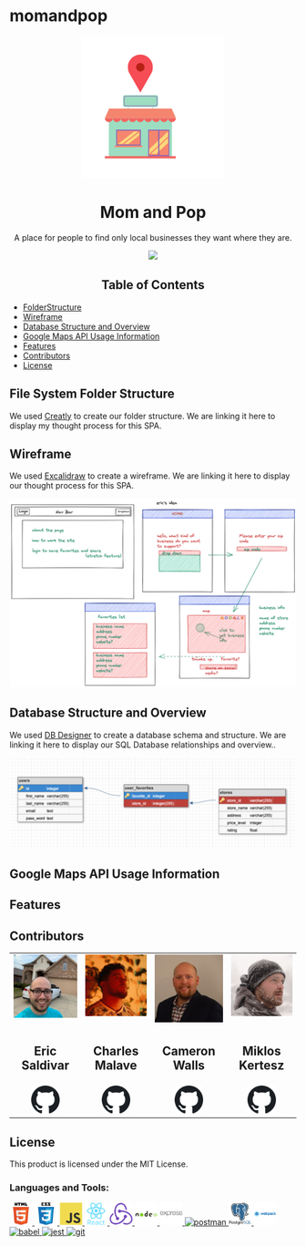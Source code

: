 # momandpop

<p align="center">
    <img src="./docs/MPlogo.png" width="250"/>
</p>
<h1 align ="center">Mom and Pop</h1>
<p align="center">A place for people to find only local businesses they want where they are.</p>
<p align="center">
<img id="MIT-License" src="https://img.shields.io/apm/l/atomic-design-ui.svg?" />
</p>
<h2 align="center">Table of Contents</h2>


* [FolderStructure]()
* [Wireframe]()
* [Database Structure and Overview]()
* [Google Maps API Usage Information]()
* [Features]()
* [Contributors]()
* [License]()

<h2 href="#FolderStructure"  >File System Folder Structure</h2>
<p>We used <a href="https://creately.com/" target="_blank">Creatly</a> to create our folder structure.  We are linking it here to display my thought process for this SPA.</p>


<h2 href="#Wireframe"  >Wireframe</h2>
<p>We used <a href="https://excalidraw.com/" target="_blank">Excalidraw</a> to create a wireframe.  We are linking it here to display our thought process for this SPA.</p>
<img src="./docs/momandpopwireframe.png" width="800"/>

<h2 href="#Database" >Database Structure and Overview</h2>
<p>We used <a href="https://app.dbdesigner.net/" target="_blank">DB Designer</a> to create a database schema and structure.  We are linking it here to display our SQL Database relationships and overview..</p>
<img src="./docs/locals_only_PG_schema.png" width="800"/>
<h2 href="#GoogleAPI" >Google Maps API Usage Information</h2>
<h2 href="#Features" >Features</h2>
<h2 href="#Contributors" >Contributors</h2>

<table >
  <tr>
    <td valign="top"> <img src="./docs/eric git.jpeg" width="250"/></td>
    <td valign="top"> <img src="./docs/charlie git.png" width="250"/></td>
    <td valign="top"> <img src="./docs/camerongit.jpeg" width="250"/></td>
    <td valign="top"> <img src="./docs/miklosgit.jpeg" width="250"/></td>
  </tr>
  <tr>
      <td valign="top"><h2 align="center">Eric Saldivar</h2></td>
      <td valign="top"><h2 align="center">Charles Malave</h2></td>
      <td valign="top"><h2 align="center">Cameron Walls</h2></td>
      <td valign="top"><h2 align="center">Miklos Kertesz </h2></td>
  </tr>
   <tr>
      <td align="center"><a href="https://github.com/esaldivar" target="_blank" align="center"> <img src="./docs/githubIcon.png" alt="ericGitHub" width="50" height="50"/></a></td>
      <td align="center"><a href="https://github.com/cmalave13" target="_blank" align="center"> <img src="./docs/githubIcon.png" alt="charlieGitHub" width="50" height="50"/></a></td>
      <td align="center"><a href="https://github.com/cwalls45" target="_blank" align="center"> <img src="./docs/githubIcon.png" alt="cameronGitHub" width="50" height="50"/></a></td>
      <td align="center"><a href="https://github.com/mikloska" target="_blank" align="center"> <img src="./docs/githubIcon.png" alt="miklosGitHub" width="50" height="50"/></a></td>
  </tr>
</table>
<h2 href="#License" >License</h2>

This product is licensed under the MIT License.


<h3 align="left">Languages and Tools:</h3>
<p align="left"> 
    <a href="https://www.w3.org/html/" target="_blank"> <img src="https://raw.githubusercontent.com/devicons/devicon/master/icons/html5/html5-original-wordmark.svg" alt="html5" width="40" height="40"/> </a><a href="https://www.w3schools.com/css/" target="_blank"> <img src="https://raw.githubusercontent.com/devicons/devicon/master/icons/css3/css3-original-wordmark.svg" alt="css3" width="40" height="40"/> </a><a href="https://developer.mozilla.org/en-US/docs/Web/JavaScript" target="_blank"> <img src="https://raw.githubusercontent.com/devicons/devicon/master/icons/javascript/javascript-original.svg" alt="javascript" width="40" height="40"/> </a><a href="https://reactjs.org/" target="_blank"> <img src="https://raw.githubusercontent.com/devicons/devicon/master/icons/react/react-original-wordmark.svg" alt="react" width="40" height="40"/> </a><a href="https://redux.js.org" target="_blank"> <img src="https://raw.githubusercontent.com/devicons/devicon/master/icons/redux/redux-original.svg" alt="redux" width="40" height="40"/> </a><a href="https://nodejs.org" target="_blank"> <img src="https://raw.githubusercontent.com/devicons/devicon/master/icons/nodejs/nodejs-original-wordmark.svg" alt="nodejs" width="40" height="40"/> </a><a href="https://expressjs.com" target="_blank"><img src="https://raw.githubusercontent.com/devicons/devicon/master/icons/express/express-original-wordmark.svg" alt="express" width="40" height="40"/> </a><a href="https://postman.com" target="_blank"> <img src="https://www.vectorlogo.zone/logos/getpostman/getpostman-icon.svg" alt="postman" width="40" height="40"/> </a><a href="https://www.postgresql.org" target="_blank"> <img src="https://raw.githubusercontent.com/devicons/devicon/master/icons/postgresql/postgresql-original-wordmark.svg" alt="postgresql" width="40" height="40"/> </a><a href="https://webpack.js.org" target="_blank"> <img src="https://raw.githubusercontent.com/devicons/devicon/d00d0969292a6569d45b06d3f350f463a0107b0d/icons/webpack/webpack-original-wordmark.svg" alt="webpack" width="40" height="40"/> </a><a href="https://babeljs.io/" target="_blank"> <img src="https://www.vectorlogo.zone/logos/babeljs/babeljs-icon.svg" alt="babel" width="40" height="40"/> </a>  <a href="https://jestjs.io" target="_blank"> <img src="https://www.vectorlogo.zone/logos/jestjsio/jestjsio-icon.svg" alt="jest" width="40" height="40"/> </a> </a> <a href="https://git-scm.com/" target="_blank"> <img src="https://www.vectorlogo.zone/logos/git-scm/git-scm-icon.svg" alt="git" width="40" height="40"/> </a> 
  </p>

